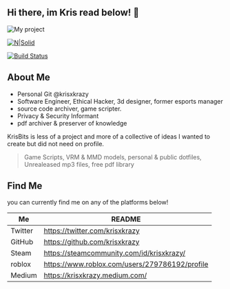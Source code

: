 ## Hi there, im Kris read below! 👋
![My project](https://user-images.githubusercontent.com/75515498/153982839-f8c11b28-57a0-4017-bc95-87915a5ff9ae.png)

[![N|Solid](https://cldup.com/dTxpPi9lDf.thumb.png)](https://nodesource.com/products/nsolid)

[![Build Status](https://travis-ci.org/joemccann/dillinger.svg?branch=master)](https://travis-ci.org/joemccann/dillinger)

## About Me

- Personal Git @krisxkrazy
- Software Engineer, Ethical Hacker, 3d designer, former esports manager
- source code archiver, game scripter.
- Privacy & Security Informant 
- pdf archiver & preserver of knowledge 

KrisBits is less of a project and more of a collective of ideas I wanted to create
but did not need on profile.

> Game Scripts,
> VRM & MMD models,
> personal & public dotfiles,
> Unrealeased mp3 files,
> free pdf library

## Find Me

you can currently find me on any of the platforms below!

| Me | README |
| ------ | ------ |
| Twitter | https://twitter.com/krisxkrazy |
| GitHub | https://github.com/krisxkrazy |
| Steam | https://steamcommunity.com/id/krisxkrazy/ |
| roblox| https://www.roblox.com/users/279786192/profile |
| Medium | https://krisxkrazy.medium.com/ |

